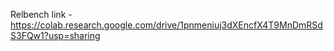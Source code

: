 
Relbench link - https://colab.research.google.com/drive/1pnmeniuj3dXEncfX4T9MnDmRSdS3FQw1?usp=sharing